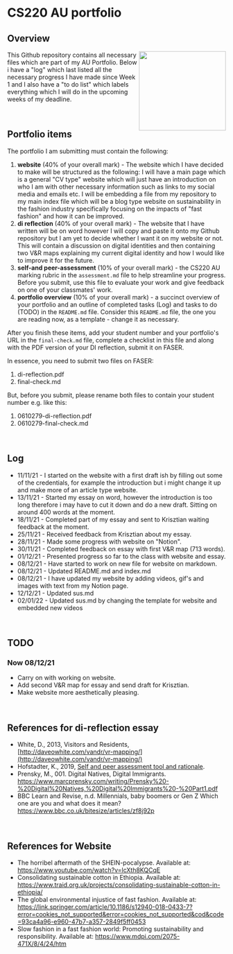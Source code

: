 # CS220 AU portfolio
## Overview
<img align="right" width="200" height="183" src="https://media2.giphy.com/media/l0HlFZ3c4NENSLQRi/giphy.gif?cid=790b7611d1422e6583ea4fa32791ea47cd2c5c51ae017a7a&rid=giphy.gif&ct=g">This Github repository contains all necessary files which are part of my AU Portfolio. Below i have a "log" which last listed all the necessary progress I have made since Week 1 and I also have a "to do list" which labels everything which I will do in the upcoming weeks of my deadline.

<br>

## Portfolio items
The portfolio I am submitting must contain the following:

1. **website** (40% of your overall mark) - The website which I have decided to make will be structured as the following: I will have a main page which is a general "CV type" website which will just have an introduction on who I am with other necessary information such as links to my social media and emails etc. I will be embedding a file from my repository to my main index file which will be a blog type website on sustainability in the fashion industry specifically focusing on the impacts of "fast fashion" and how it can be improved.
2. **di reflection** (40% of your overall mark) - The website that I have written will be on word however I will copy and paste it onto my Github repository but I am yet to decide whether I want it on my website or not. This will contain a discussion on digital identities and then containing two V&R maps explaining my current digital identity and how I would like to improve it for the future.
3. **self-and peer-assessment** (10% of your overall mark) - the CS220 AU marking rubric in the `assessment.md` file to help streamline your progress. Before you submit, use this file to evaluate your work and give feedback on one of your classmates' work.
4. **portfolio overview** (10% of your overall mark) - a succinct overview of your portfolio and an outline of completed tasks (Log) and tasks to do (TODO) in the `README.md` file. Consider this `README.md` file, the one you are reading now, as a template - change it as necessary.

After you finish these items, add your student number and your portfolio's URL in the `final-check.md` file, complete a checklist in this file and along with the PDF version of your DI reflection, submit it on FASER. 

In essence, you need to submit two files on FASER:

1. di-reflection.pdf
2. final-check.md

But, before you submit, please rename both files to contain your student number e.g. like this:

1. 0610279-di-reflection.pdf
2. 0610279-final-check.md


<br>

## Log
- 11/11/21 - I started on the website with a first draft ish by filling out some of the credentials, for example the introduction but i might change it up and make more of an article type website.
- 13/11/21 - Started my essay on word, however the introduction is too long therefore i may have to cut it down and do a new draft. Sitting on around 400 words at the moment.
- 18/11/21 - Completed part of my essay and sent to Krisztian waiting feedback at the moment.
- 25/11/21 - Received feedback from Krisztian about my essay.
- 28/11/21 - Made some progress with website on "Notion".
- 30/11/21 - Completed feedback on essay with first V&R map (713 words).
- 01/12/21 - Presented progress so far to the class with website and essay.
- 08/12/21 - Have started to work on new file for website on markdown.
- 08/12/21 - Updated README.md and index.md
- 08/12/21 - I have updated my website by adding videos, gif's and images with text from my Notion page.
- 12/12/21 - Updated sus.md
- 02/01/22 - Updated sus.md by changing the template for website and embedded new videos
<br>

## TODO

### Now 08/12/21
- Carry on with working on website.
- Add second V&R map for essay and send draft for Krisztian.
- Make website more aesthetically pleasing.

<br>

## References for di-reflection essay
- White, D., 2013, Visitors and Residents, [http://daveowhite.com/vandr/vr-mapping/](http://daveowhite.com/vandr/vr-mapping/)
- Hofstadter, K., 2019, [Self and peer assessment tool and rationale](https://khofstadter.com/assets/doc/Hofstadter-2019-self-and-peer-assessment-tool-and-rationale.pdf).
- Prensky, M., 001. Digital Natives, Digital Immigrants. https://www.marcprensky.com/writing/Prensky%20-%20Digital%20Natives,%20Digital%20Immigrants%20-%20Part1.pdf
- BBC Learn and Revise, n.d. Millennials, baby boomers or Gen Z Which one are you and what does it mean? https://www.bbc.co.uk/bitesize/articles/zf8j92p

<br>

## References for Website

- The horribel aftermath of the SHEIN-pocalypse. Available at: https://www.youtube.com/watch?v=lcXth8KQCqE
- Consolidating sustainable cotton in Ethiopia. Available at: https://www.traid.org.uk/projects/consolidating-sustainable-cotton-in-ethiopia/
- The global environmental injustice of fast fashion. Available at: https://link.springer.com/article/10.1186/s12940-018-0433-7?error=cookies_not_supported&error=cookies_not_supported&cod&code=93ca4a96-e960-47b7-a357-2849f5ff0453
- Slow fashion in a fast fashion world: Promoting sustainability and responsibility. Available at: https://www.mdpi.com/2075-471X/8/4/24/htm
